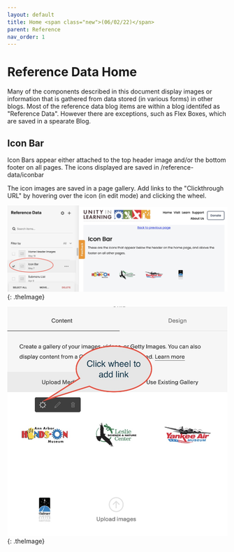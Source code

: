 ```yaml
---
layout: default
title: Home <span class="new">(06/02/22)</span>
parent: Reference
nav_order: 1
---
```


# Reference Data Home

Many of the components described in this document display images or information that
is gathered from data stored (in various forms) in other blogs.  Most of the reference data
blog items are within a blog identifed as "Reference Data".  However there are exceptions, such as Flex Boxes, which are saved in a spearate Blog.

## Icon Bar

Icon Bars appear either attached to the top header image and/or the bottom footer on
all pages.  The icons displayed are saved in /reference-data/iconbar

The icon images are saved in a page gallery.  Add links to the "Clickthrough URL" by hovering over the icon (in edit mode) and clicking the wheel.

![Alt Editing IconBar](../../assets/images/referenceiconbar.jpg "Editing IconBar"){: .theImage}

![Alt Adding Link](../../assets/images/referenceiconbar2.jpg "Adding Link"){: .theImage}